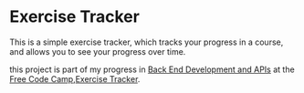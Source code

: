 # Exercise Tracker

This is a simple exercise tracker, which tracks your progress in a course, and allows you to see your progress over time.

this project is part of my progress in [Back End Development and APIs](https://www.freecodecamp.org/learn/back-end-development-and-apis/) at the [Free Code Camp](https://www.freecodecamp.org/),[Exercise Tracker](https://www.freecodecamp.org/learn/back-end-development-and-apis/back-end-development-and-apis-projects/exercise-tracker).
